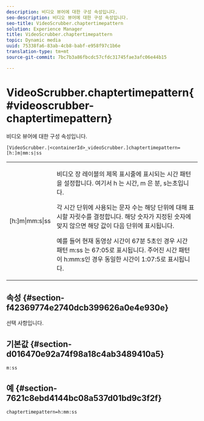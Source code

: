 ```yaml
---
description: 비디오 뷰어에 대한 구성 속성입니다.
seo-description: 비디오 뷰어에 대한 구성 속성입니다.
seo-title: VideoScrubber.chaptertimepattern
solution: Experience Manager
title: VideoScrubber.chaptertimepattern
topic: Dynamic media
uuid: 75338fa6-83ab-4cb8-babf-e958f97c1b6e
translation-type: tm+mt
source-git-commit: 7bc7b3a86fbcdc57cfdc31745fae3afc06e44b15

---
```



# VideoScrubber.chaptertimepattern{#videoscrubber-chaptertimepattern}

비디오 뷰어에 대한 구성 속성입니다.

`[VideoScrubber.|<containerId>_videoScrubber.]chaptertimepattern=[h:]m|mm:s|ss`

<table id="table_C616483932C2482CA9794DDD7313FD7C"> 
 <tbody> 
  <tr> 
   <td colname="col1"> <p> <span class="codeph"> [h:]m|mm:s|ss</span> </p> </td> 
   <td colname="col2"> <p> 비디오 장 레이블의 제목 표시줄에 표시되는 시간 패턴을 설정합니다. 여기서 <span class="codeph"> h</span> 는 <span class="codeph"> 시간,</span> m <span class="codeph"> 은 분,</span> s는초입니다. </p> <p>각 시간 단위에 사용되는 문자 수는 해당 단위에 대해 표시할 자릿수를 결정합니다. 해당 숫자가 지정된 숫자에 맞지 않으면 해당 값이 다음 단위에 표시됩니다. </p> <p>예를 들어 현재 동영상 시간이 67분 5초인 경우 시간 패턴 <span class="codeph"> m:ss</span> 는 67:05로 표시됩니다. 주어진 시간 패턴이 <span class="codeph"> h:mm:s인 경우 동일한 시간이 1:07:5로 표시됩니다</span>. </p> </td> 
  </tr> 
 </tbody> 
</table>

## 속성 {#section-f42369774e2740dcb399626a0e4e930e}

선택 사항입니다.

## 기본값 {#section-d016470e92a74f98a18c4ab3489410a5}

`m:ss`

## 예 {#section-7621c8ebd4144bc08a537d01bd9c3f2f}

```
chaptertimepattern=h:mm:ss
```

